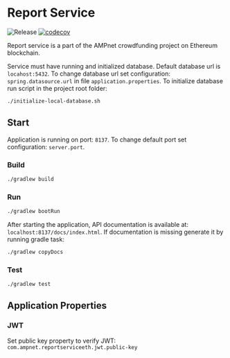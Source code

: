 # Report Service

![Release](https://github.com/AMPnet/report-service-eth/workflows/Release/badge.svg?branch=master) [![codecov](https://codecov.io/gh/AMPnet/report-service-eth/branch/master/graph/badge.svg)](https://codecov.io/gh/AMPnet/report-service-eth)


Report service is a part of the AMPnet crowdfunding project on Ethereum blockchain.

Service must have running and initialized database. Default database url is `locahost:5432`.
To change database url set configuration: `spring.datasource.url` in file `application.properties`.
To initialize database run script in the project root folder:

```sh
./initialize-local-database.sh
```

## Start

Application is running on port: `8137`. To change default port set configuration: `server.port`.

### Build

```sh
./gradlew build
```

### Run

```sh
./gradlew bootRun
```

After starting the application, API documentation is available at: `localhost:8137/docs/index.html`.
If documentation is missing generate it by running gradle task:

```sh
./gradlew copyDocs
```

### Test

```sh
./gradlew test
```

## Application Properties

### JWT

Set public key property to verify JWT: `com.ampnet.reportserviceeth.jwt.public-key`
